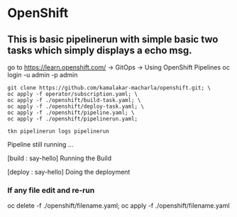 # OpenShift
## This is basic pipelinerun with simple basic two tasks which simply displays a echo msg.

go to https://learn.openshift.com/   -> GitOps -> Using OpenShift Pipelines
oc login -u admin -p admin

```
git clone https://github.com/kamalakar-macharla/openshift.git; \
oc apply -f operator/subscription.yaml; \	
oc apply -f ./openshift/build-task.yaml; \
oc apply -f ./openshift/deploy-task.yaml; \
oc apply -f ./openshift/pipeline.yaml; \
oc apply -f ./openshift/pipelinerun.yaml;

tkn pipelinerun logs pipelinerun
```
Pipeline still running ...

[build : say-hello] Running the Build

[deploy : say-hello] Doing the deployment


### If any file edit and re-run
oc delete -f ./openshift/filename.yaml;
oc apply -f ./openshift/filename.yaml
